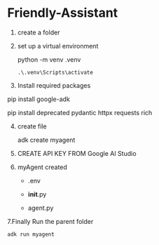 # Friendly-Assistant

1.  create a folder

2.  set up a virtual environment
     
	 python -m venv .venv
     
        .\.venv\Scripts\activate

3.  Install required packages

   pip install google-adk
   
   pip install deprecated pydantic httpx requests rich

4.  create file

	adk create myagent

5.  CREATE API KEY FROM Google AI Studio

6.  myAgent created
	
    - .env
 
	- __init__.py
 
	- agent.py

7.Finally Run the parent folder
	
	adk run myagent
